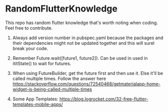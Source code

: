 # RandomFlutterKnowledge
This repo has random flutter knowledge that's worth noting when coding. Feel free to contribute.


1. Always add version number in pubspec.yaml because the packages and their dependencies might not be updated together and this will surel break your code.

2. Remember Future.wait([future1, future2]). Can be used in used in ititState() to wait for futures.

3. When using FutureBuilder, get the future first and then use it. Else it'll be called multiple times. Follow the answer here https://stackoverflow.com/questions/72540468/getmaterialapp-home-widget-is-being-called-multiple-times

4. Some App Templates: https://blog.logrocket.com/32-free-flutter-templates-mobile-apps/
